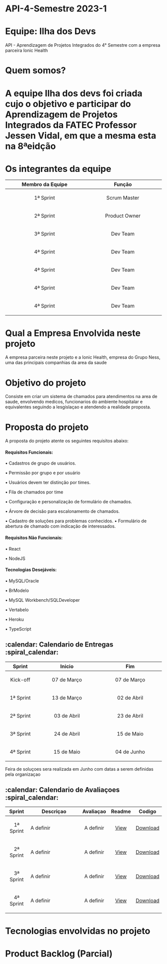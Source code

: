 # API-4-Semestre 2023-1
<h1>Equipe: Ilha dos Devs</h1>
API - Aprendizagem de Projetos Integrados do 4° Semestre com a empresa parceira Ionic Health
<h1>Quem somos?<h1>
<p>A equipe Ilha dos devs foi criada cujo o objetivo e participar do Aprendizagem de Projetos Integrados da FATEC Professor Jessen Vidal, em que a mesma esta na 8ªeidção</p>
<h1>Os integrantes da equipe</h1>
<table>
    <thead>
        <th width=365px>Membro da Equipe</th>
        <th width=365px>Função</th>
    </thead>
    <tr>
        <td><p align="center"> 1ª Sprint </p></td>
        <td><p align="center"> Scrum Master </p></td>
    </tr>
    <tr>
        <td><p align="center"> 2ª Sprint </p></td>
        <td><p align="center"> Product Owner </p></td>
    </tr>
    <tr>
        <td><p align="center"> 3ª Sprint </p></td>
        <td><p align="center"> Dev Team </p></td>
    </tr>
    <tr>
        <td><p align="center"> 4ª Sprint </p></td>
        <td><p align="center"> Dev Team </p></td>
    </tr>
        <tr>
        <td><p align="center"> 4ª Sprint </p></td>
        <td><p align="center"> Dev Team </p></td>
    </tr>
        <tr>
        <td><p align="center"> 4ª Sprint </p></td>
        <td><p align="center"> Dev Team </p></td>
    </tr>
        <tr>
        <td><p align="center"> 4ª Sprint </p></td>
        <td><p align="center"> Dev Team </p></td>
    </tr>
</table>
<h1>Qual a Empresa Envolvida neste projeto</h1>
<p>A empresa parceira neste projeto e a Ionic Health, empresa do Grupo Ness, uma das principais companhias da area da saude</p>
<h1>Objetivo do projeto</h1>
Consiste em criar um sistema de chamados para atendimentos na area de saude, envolvendo medicos, funcionarios do ambiente hospitalar e equivalentes seguindo a lesgislaçao e atendendo a realidade proposta.
<h1>Proposta do projeto</h1>
<p>A proposta do projeto atente os seguintes requisitos abaixo: </p>
<h4>Requisitos Funcionais:</h4>
<p>• Cadastros de grupo de usuários.</p>
<p>• Permissão por grupo e por usuário</p>
<p>• Usuários devem ter distinção por times.</p>
<p>• Fila de chamados por time</p>
<p>• Configuração e personalização de formulário de chamados.</p>
<p>• Árvore de decisão para escalonamento de chamados.</p>
<p>• Cadastro de soluções para problemas conhecidos. • Formulário de abertura de chamado com indicação de interessados.</p>
<h4>Requisitos Não Funcionais:</h4>
<p>• React</p>
<p>• NodeJS</p>
<h4>Tecnologias Desejáveis:</h4>
<p>• MySQL/Oracle</p>
<p>• BrModelo</p>
<p>• MySQL Workbench/SQLDeveloper</p>
<p>• Vertabelo</p>
<p>• Heroku</p>
<p>• TypeScript</p>
<h2>:calendar: Calendario de Entregas :spiral_calendar:</h2>
<table>
    <thead>
        <th width=110px>Sprint</th>
        <th width=310px>Inicio</th>
        <th width=310px>Fim</th>
    </thead>
        <tr>
        <td><p align="center"> Kick-off </p></td>
        <td><p align="center"> 07 de Março </p></td>
        <td><p align="center"> 07 de Março </p></td>
    </tr>
    <tr>
        <td><p align="center"> 1ª Sprint </p></td>
        <td><p align="center"> 13 de Março </p></td>
        <td><p align="center"> 02 de Abril</p></td>
    </tr>
    <tr>
        <td><p align="center"> 2ª Sprint </p></td>
        <td><p align="center"> 03 de Abril </p></td>
        <td><p align="center"> 23 de Abril </p></td>
    </tr>
    <tr>
        <td><p align="center"> 3ª Sprint </p></td>
        <td><p align="center"> 24 de Abril </p></td>
        <td><p align="center"> 15 de Maio </p></td>
    </tr>
    <tr>
        <td><p align="center"> 4ª Sprint </p></td>
        <td><p align="center"> 15 de Maio </p></td>
        <td><p align="center"> 04 de Junho </p></td>
    </tr>
</table>
<p>Feira de soluçoes sera realizada em Junho com datas a serem definidas pela organizaçao</p>
<h2>:calendar: Calendario de Avaliaçoes :spiral_calendar:</h2>
<table>
    <thead>
        <th width=100px>Sprint</th>
        <th width=450px>Descriçao</th>
        <th width=70px>Avaliaçao</th>
        <th width=45px>Readme</th>
        <th width=65px>Codigo</th>
    </thead>
    <tr>
        <td><p align="center">1ª Sprint </p></td>
        <td><p align="justify">A definir</p></td>
        <td><p align="center">A definir</p></td>
        <td><p align="center"><a href="">View</a></p></td>
        <td><p align="center"><a href="">Download</a></p></td>
    </tr>
    <tr>
        <td><p align="center">2ª Sprint </p></td>
        <td><p align="justify">A definir</p></td>
        <td><p align="center">A definir</p></td>
        <td><p align="center"><a href="">View</a></p></td>
        <td><p align="center"><a href="">Download</a></p></td>
    </tr>
    <tr>
        <td><p align="center">3ª Sprint </p></td>
        <td><p align="justify">A definir</p></td>
        <td><p align="center">A definir</p></td>
        <td><p align="center"><a href="">View</a></p></td>
        <td><p align="center"><a href="">Download</a></p></td>
    </tr>
    <tr>
        <td><p align="center">4ª Sprint </p></td>
        <td><p align="justify">A definir</p></td>
        <td><p align="center">A definir</p></td>
        <td><p align="center"><a href="">View</a></p></td>
        <td><p align="center"><a href="">Download</a></p></td>
    </tr>
</table>
<h1>Tecnologias envolvidas no projeto</h1>
<h1>Product Backlog (Parcial)</h1>

